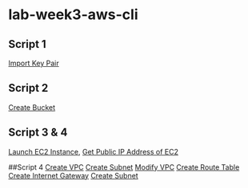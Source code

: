 # lab-week3-aws-cli

## Script 1
[Import Key Pair](https://docs.aws.amazon.com/cli/latest/reference/ec2/import-key-pair.html)

## Script 2
[Create Bucket](https://docs.aws.amazon.com/cli/latest/reference/s3api/create-bucket.html)


## Script 3 & 4
[Launch EC2 Instance](https://docs.aws.amazon.com/cli/latest/reference/ec2/run-instances.html), 
[Get Public IP Address of EC2](https://docs.aws.amazon.com/cli/latest/reference/ec2/describe-instances.html)

##Script 4
[Create VPC](https://docs.aws.amazon.com/cli/latest/reference/ec2/create-vpc.html)
[Create Subnet](https://docs.aws.amazon.com/cli/latest/reference/ec2/create-subnet.html)
[Modify VPC](https://docs.aws.amazon.com/cli/latest/reference/ec2/modify-vpc-attribute.html)
[Create Route Table](https://docs.aws.amazon.com/cli/latest/reference/ec2/create-route-table.html) 
[Create Internet Gateway](https://docs.aws.amazon.com/cli/latest/reference/ec2/create-internet-gateway.html)
[Create Subnet](https://docs.aws.amazon.com/cli/latest/reference/ec2/create-subnet-cidr-reservation.html)
